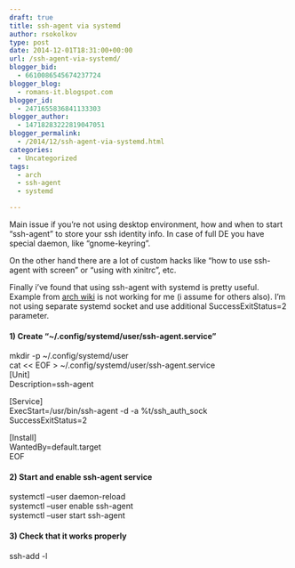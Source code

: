 ```yaml
---
draft: true
title: ssh-agent via systemd
author: rsokolkov
type: post
date: 2014-12-01T18:31:00+00:00
url: /ssh-agent-via-systemd/
blogger_bid:
  - 6610086545674237724
blogger_blog:
  - romans-it.blogspot.com
blogger_id:
  - 2471655836841133303
blogger_author:
  - 14718283222819047051
blogger_permalink:
  - /2014/12/ssh-agent-via-systemd.html
categories:
  - Uncategorized
tags:
  - arch
  - ssh-agent
  - systemd

---
```

<div dir="ltr" style="text-align: left;" trbidi="on">
  Main issue if you&#8217;re not using desktop environment, how and when to start &#8220;ssh-agent&#8221; to store your ssh identity info. In case of full DE you have special daemon, like &#8220;gnome-keyring&#8221;.</p> 
  
  <p>
    On the other hand there are a lot of custom hacks like &#8220;how to use ssh-agent with screen&#8221; or &#8220;using with xinitrc&#8221;, etc.
  </p>
  
  <p>
    Finally i&#8217;ve found that using ssh-agent with systemd is pretty useful. Example from&nbsp;<a href="https://wiki.archlinux.org/index.php/SSH_keys#Start_ssh-agent_with_systemd_user">arch wiki</a>&nbsp;is not working for me (i assume for others also). I&#8217;m not using separate systemd socket and use additional SuccessExitStatus=2 parameter.
  </p>
  
  <h4 style="text-align: left;">
    1) Create &#8220;~/.config/systemd/user/ssh-agent.service&#8221;
  </h4>
  
  <p>
    mkdir -p ~/.config/systemd/user<br /> cat << EOF > ~/.config/systemd/user/ssh-agent.service<br /> [Unit]<br /> Description=ssh-agent
  </p>
  
  <p>
    [Service]<br /> ExecStart=/usr/bin/ssh-agent -d -a %t/ssh_auth_sock<br /> SuccessExitStatus=2
  </p>
  
  <p>
    [Install]<br /> WantedBy=default.target<br /> EOF
  </p>
  
  <h4 style="text-align: left;">
    2) Start and enable ssh-agent service
  </h4>
  
  <p>
    systemctl &#8211;user daemon-reload<br /> systemctl &#8211;user enable ssh-agent<br /> systemctl &#8211;user start ssh-agent
  </p>
  
  <p>
  </p>
  
  <h4 style="text-align: left;">
    3) Check that it works properly
  </h4>
  
  <p>
    ssh-add -l
  </p>
  
  <div>
  </div>
</div>
